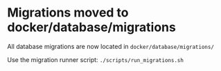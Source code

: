 # Migrations moved to docker/database/migrations

All database migrations are now located in `docker/database/migrations/`

Use the migration runner script: `./scripts/run_migrations.sh`
